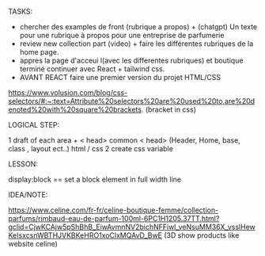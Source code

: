 TASKS:

- chercher des examples de front (rubrique a propos) + (chatgpt) Un texte pour une rubrique à propos pour une entreprise de parfumerie 
- review new collection part (video) + faire les différentes rubriques de la home page.
- appres la page d'acceui l(avec les differentes rubriques) et boutique terminé continuer avec React + tailwind css.
- AVANT REACT faire une premier version du projet HTML/CSS



https://www.volusion.com/blog/css-selectors/#:~:text=Attribute%20selectors%20are%20used%20to,are%20denoted%20with%20square%20brackets.
(bracket in css)


LOGICAL STEP:

1 draft of each area + < head> common < head> (Header, Home, base, class , layout ect..) html / css
2 create css variable 

LESSON:

display:block == set a block element in full width line 


IDEA/NOTE: 

https://www.celine.com/fr-fr/celine-boutique-femme/collection-parfums/rimbaud-eau-de-parfum-100ml-6PC1H1205.37TT.html?gclid=CjwKCAjw5pShBhB_EiwAvmnNV2bichNFFiwl_veNsuMM36X_vsslHewKeIsxcsnWBTHJVKBKeHRO1xoClxMQAvD_BwE (3D show products like website celine)



